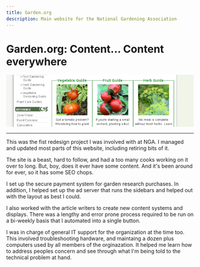 ```yaml
---
title: Garden.org
description: Main website for the National Gardening Association
---
```


# Garden.org: Content... Content everywhere

<div>
	<img class="img-fluid img-rounded" src="/files/garden.org.png" />
</div>

***

This was the fist redesign project I was involved with at NGA. I managed and updated
most parts of this website, including retiring bits of it. 

The site is a beast, hard to follow, and had a too many cooks working on it over to long. 
But, boy, does it ever have some content. And it's been around for ever, so it has some SEO chops.

I set up the secure payment system for garden research purchases. In addition,
I helped set up the ad server that runs the sidebars and helped out with the layout as best I could.

I also worked with the article writers to create new content systems and displays. There was a 
lengthy and error prone process required to be run on a bi-weekly basis that I 
automated into a single button. 

I was in charge of general IT support for the organization at the time too. This involved troubleshooting
hardware, and maintaing a dozen plus computers used by all members of the orginazation. It helped
me learn how to address peoples concern and see through what I'm being told to the technical problem at hand.
